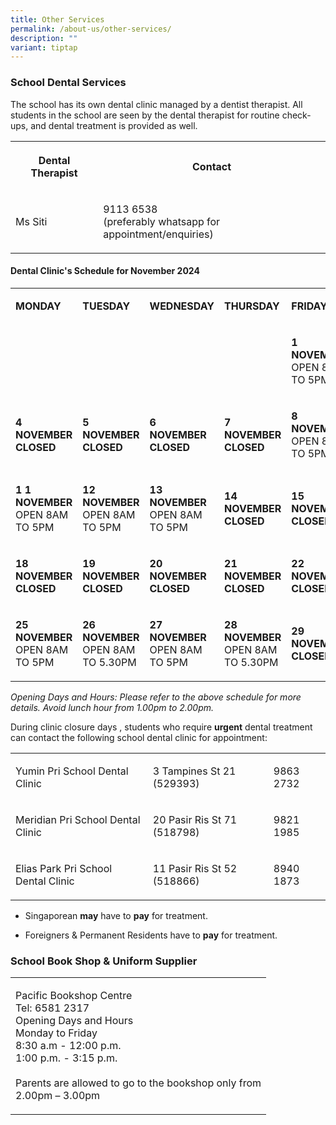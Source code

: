 ```yaml
---
title: Other Services
permalink: /about-us/other-services/
description: ""
variant: tiptap
---
```

<h3>School Dental Services</h3>
<p>The school has its own dental clinic managed by a dentist therapist. All
students in the school are seen by the dental therapist for routine check-ups,
and dental treatment is provided as well.</p>
<table style="minWidth: 50px">
<colgroup>
<col>
<col>
</colgroup>
<tbody>
<tr>
<th rowspan="1" colspan="1">
<p>Dental Therapist</p>
</th>
<th rowspan="1" colspan="1">
<p>Contact</p>
</th>
</tr>
<tr>
<td rowspan="1" colspan="1">
<p>Ms Siti</p>
</td>
<td rowspan="1" colspan="1">
<p>9113 6538
<br>(preferably whatsapp for appointment/enquiries)</p>
</td>
</tr>
</tbody>
</table>
<p></p>
<p></p>
<p></p>
<p></p>
<p></p>
<p></p>
<h4>Dental Clinic's Schedule for November 2024</h4>
<table style="minWidth: 125px">
<colgroup>
<col>
<col>
<col>
<col>
<col>
</colgroup>
<tbody>
<tr>
<td rowspan="1" colspan="1">
<p><strong>MONDAY</strong>
</p>
</td>
<td rowspan="1" colspan="1">
<p><strong>TUESDAY</strong>
</p>
</td>
<td rowspan="1" colspan="1">
<p><strong>WEDNESDAY</strong>
</p>
</td>
<td rowspan="1" colspan="1">
<p><strong>THURSDAY</strong>
</p>
</td>
<td rowspan="1" colspan="1">
<p><strong>FRIDAY</strong>
</p>
</td>
</tr>
<tr>
<td rowspan="1" colspan="1">
<p></p>
</td>
<td rowspan="1" colspan="1">
<p></p>
</td>
<td rowspan="1" colspan="1">
<p></p>
</td>
<td rowspan="1" colspan="1">
<p></p>
</td>
<td rowspan="1" colspan="1">
<p><strong>1 </strong>
<br><strong>NOVEMBER<br></strong>OPEN 8AM TO 5PM</p>
</td>
</tr>
<tr>
<td rowspan="1" colspan="1">
<p><strong>4 </strong>
<br><strong>NOVEMBER<br>CLOSED</strong>
</p>
</td>
<td rowspan="1" colspan="1">
<p><strong>5</strong>
<br><strong>NOVEMBER<br>CLOSED</strong>
</p>
</td>
<td rowspan="1" colspan="1">
<p><strong>6 </strong>
<br><strong>NOVEMBER<br>CLOSED</strong>
</p>
</td>
<td rowspan="1" colspan="1">
<p><strong>7 </strong>
<br><strong>NOVEMBER<br>CLOSED</strong>
</p>
</td>
<td rowspan="1" colspan="1">
<p><strong>8</strong>
<br><strong>NOVEMBER<br></strong>OPEN 8AM TO 5PM</p>
</td>
</tr>
<tr>
<td rowspan="1" colspan="1">
<p><strong>1 1</strong>
<br><strong>NOVEMBER<br></strong>OPEN 8AM TO 5PM</p>
</td>
<td rowspan="1" colspan="1">
<p><strong>12</strong>
<br><strong>NOVEMBER<br></strong>OPEN 8AM TO 5PM</p>
</td>
<td rowspan="1" colspan="1">
<p><strong>13</strong>
<br><strong>NOVEMBER<br></strong>OPEN 8AM TO 5PM</p>
</td>
<td rowspan="1" colspan="1">
<p><strong>14 </strong>
<br><strong>NOVEMBER<br>CLOSED</strong>
</p>
</td>
<td rowspan="1" colspan="1">
<p><strong>15</strong>
<br><strong>NOVEMBER<br>CLOSED</strong>
</p>
</td>
</tr>
<tr>
<td rowspan="1" colspan="1">
<p><strong>18 </strong>
<br><strong>NOVEMBER<br>CLOSED</strong>
</p>
</td>
<td rowspan="1" colspan="1">
<p><strong>19</strong>
<br><strong>NOVEMBER<br>CLOSED</strong>
</p>
</td>
<td rowspan="1" colspan="1">
<p><strong>20 </strong>
<br><strong>NOVEMBER<br>CLOSED</strong>
</p>
</td>
<td rowspan="1" colspan="1">
<p><strong>21 </strong>
<br><strong>NOVEMBER<br>CLOSED</strong>
</p>
</td>
<td rowspan="1" colspan="1">
<p><strong>22 </strong>
<br><strong>NOVEMBER<br>CLOSED</strong>
</p>
</td>
</tr>
<tr>
<td rowspan="1" colspan="1">
<p><strong>25 </strong>
<br><strong>NOVEMBER<br></strong>OPEN 8AM TO 5PM</p>
</td>
<td rowspan="1" colspan="1">
<p><strong>26</strong>
<br><strong>NOVEMBER<br></strong>OPEN 8AM TO 5.30PM</p>
</td>
<td rowspan="1" colspan="1">
<p><strong>27 </strong>
<br><strong>NOVEMBER<br></strong>OPEN 8AM TO 5PM</p>
</td>
<td rowspan="1" colspan="1">
<p><strong>28</strong>
<br><strong>NOVEMBER<br></strong>OPEN 8AM TO 5.30PM</p>
</td>
<td rowspan="1" colspan="1">
<p><strong>29 </strong>
<br><strong>NOVEMBER<br>CLOSED</strong>
</p>
</td>
</tr>
</tbody>
</table>
<p><em>Opening Days and Hours: Please refer to the above schedule for more details. Avoid lunch hour from 1.00pm to 2.00pm.</em>
</p>
<p>During clinic closure days , students who require&nbsp;<strong>urgent</strong>&nbsp;dental
treatment can contact the following school dental clinic for appointment:</p>
<table style="minWidth: 75px">
<colgroup>
<col>
<col>
<col>
</colgroup>
<tbody>
<tr>
<td rowspan="1" colspan="1">
<p>Yumin Pri School Dental Clinic</p>
</td>
<td rowspan="1" colspan="1">
<p>3 Tampines St 21 (529393)</p>
</td>
<td rowspan="1" colspan="1">
<p>9863 2732</p>
</td>
</tr>
<tr>
<td rowspan="1" colspan="1">
<p>Meridian Pri School Dental Clinic</p>
</td>
<td rowspan="1" colspan="1">
<p>20 Pasir Ris St 71 (518798)</p>
</td>
<td rowspan="1" colspan="1">
<p>9821 1985</p>
</td>
</tr>
<tr>
<td rowspan="1" colspan="1">
<p>Elias Park Pri School Dental Clinic</p>
</td>
<td rowspan="1" colspan="1">
<p>11 Pasir Ris St 52 (518866)</p>
</td>
<td rowspan="1" colspan="1">
<p>8940 1873</p>
</td>
</tr>
</tbody>
</table>
<ul data-tight="true" class="tight">
<li>
<p>Singaporean <strong>may</strong> have to <strong>pay</strong> for treatment.</p>
</li>
<li>
<p>Foreigners &amp; Permanent Residents have to <strong>pay</strong> for treatment.</p>
</li>
</ul>
<h3>School Book Shop &amp; Uniform Supplier</h3>
<table style="minWidth: 25px">
<colgroup>
<col>
</colgroup>
<tbody>
<tr>
<td rowspan="1" colspan="1">
<p>Pacific Bookshop Centre
<br>Tel: 6581 2317
<br>Opening Days and Hours
<br>Monday to Friday
<br>8:30 a.m - 12:00 p.m.
<br>1:00 p.m. - 3:15 p.m.
<br>
<br>Parents are allowed to go to the bookshop only from
<br>2.00pm – 3.00pm</p>
</td>
</tr>
</tbody>
</table>
<p></p>